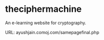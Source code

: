 theciphermachine
================

An e-learning website for cryptography.

URL: ayushjain.comoj.com/samepagefinal.php
